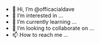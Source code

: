 - 👋 Hi, I’m @officacialdave
- 👀 I’m interested in ...
- 🌱 I’m currently learning ...
- 💞️ I’m looking to collaborate on ...
- 📫 How to reach me ...

<!---
officacialdave/officacialdave is a ✨ special ✨ repository because its `README.md` (this file) appears on your GitHub profile.
You can click the Preview link to take a look at your changes.
--->
